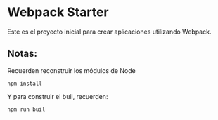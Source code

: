 # Webpack Starter

Este es el proyecto inicial para crear aplicaciones utilizando Webpack.

## Notas:
Recuerden reconstruir los módulos de Node
```
npm install
```

Y para construir el buil, recuerden:
```
npm run buil
```